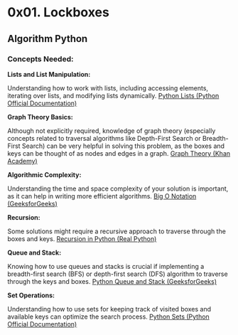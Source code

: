 # 0x01. Lockboxes

## Algorithm Python

### **Concepts Needed:**

**Lists and List Manipulation:**

Understanding how to work with lists, including accessing elements, iterating over lists, and modifying lists dynamically.
[Python Lists (Python Official Documentation)](https://intranet.alxswe.com/rltoken/TtGNy9p1p1d0O5G1rdY1Aw)

**Graph Theory Basics:**

Although not explicitly required, knowledge of graph theory (especially concepts related to traversal algorithms like Depth-First Search or Breadth-First Search) can be very helpful in solving this problem, as the boxes and keys can be thought of as nodes and edges in a graph.
[Graph Theory (Khan Academy)]()

**Algorithmic Complexity:**

Understanding the time and space complexity of your solution is important, as it can help in writing more efficient algorithms.
[Big O Notation (GeeksforGeeks)]()

**Recursion:**

Some solutions might require a recursive approach to traverse through the boxes and keys.
[Recursion in Python (Real Python)]()

**Queue and Stack:**

Knowing how to use queues and stacks is crucial if implementing a breadth-first search (BFS) or depth-first search (DFS) algorithm to traverse through the keys and boxes.
[Python Queue and Stack (GeeksforGeeks)]()

**Set Operations:**

Understanding how to use sets for keeping track of visited boxes and available keys can optimize the search process.
[Python Sets (Python Official Documentation)]()
